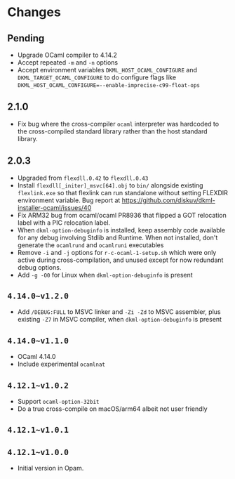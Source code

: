 # Changes

## Pending

* Upgrade OCaml compiler to 4.14.2
* Accept repeated `-m` and `-n` options
* Accept environment variables `DKML_HOST_OCAML_CONFIGURE` and
  `DKML_TARGET_OCAML_CONFIGURE` to do configure flags like
  `DKML_HOST_OCAML_CONFIGURE=--enable-imprecise-c99-float-ops`

## 2.1.0

* Fix bug where the cross-compiler `ocaml` interpreter was hardcoded to the
  cross-compiled standard library rather than the host standard library.

## 2.0.3

* Upgraded from `flexdll.0.42` to `flexdll.0.43`
* Install `flexdll[_initer]_msvc[64].obj` to `bin/` alongside existing
  `flexlink.exe` so that flexlink can run standalone without setting
  FLEXDIR environment variable. Bug report at
  <https://github.com/diskuv/dkml-installer-ocaml/issues/40>
* Fix ARM32 bug from ocaml/ocaml PR8936 that flipped a GOT relocation
  label with a PIC relocation label.
* When `dkml-option-debuginfo` is installed, keep assembly code available
  for any debug involving Stdlib and Runtime. When not installed,
  don't generate the `ocamlrund` and `ocamlruni` executables
* Remove `-i` and `-j` options for `r-c-ocaml-1-setup.sh` which were only
  active during cross-compilation, and unused except for now redundant
  debug options.
* Add `-g -O0` for Linux when `dkml-option-debuginfo` is present

## `4.14.0~v1.2.0`

* Add `/DEBUG:FULL` to MSVC linker and `-Zi -Zd` to MSVC assembler, plus
  existing `-Z7` in MSVC compiler, when `dkml-option-debuginfo` is present

## `4.14.0~v1.1.0`

* OCaml 4.14.0
* Include experimental `ocamlnat`

## `4.12.1~v1.0.2`

* Support `ocaml-option-32bit`
* Do a true cross-compile on macOS/arm64 albeit not user friendly

## `4.12.1~v1.0.1`

## `4.12.1~v1.0.0`

* Initial version in Opam.
